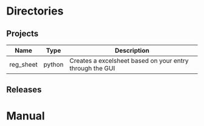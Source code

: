 # Directories

## Projects
Name | Type | Description
-----|------|-------------
reg_sheet|python| Creates a excelsheet based on your entry through the GUI

## Releases

# Manual
